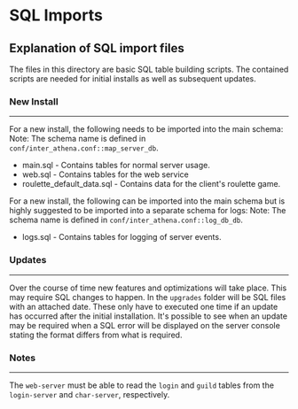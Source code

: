 # SQL Imports

## Explanation of SQL import files

The files in this directory are basic SQL table building scripts. The contained scripts are needed for initial installs as well as subsequent updates.

### New Install
---
For a new install, the following needs to be imported into the main schema:
Note: The schema name is defined in `conf/inter_athena.conf::map_server_db`.

* main.sql - Contains tables for normal server usage.
* web.sql - Contains tables for the web service
* roulette_default_data.sql - Contains data for the client's roulette game.

For a new install, the following can be imported into the main schema but is highly suggested to be imported into a separate schema for logs:
Note: The schema name is defined in `conf/inter_athena.conf::log_db_db`.

* logs.sql - Contains tables for logging of server events.

### Updates
---
Over the course of time new features and optimizations will take place. This may require SQL changes to happen. In the `upgrades` folder will be SQL files with an attached date.
These only have to executed one time if an update has occurred after the initial installation. It's possible to see when an update may be required when a SQL error will be displayed on the server console stating the format differs from what is required.

### Notes
---
The `web-server` must be able to read the `login` and `guild` tables from the `login-server` and `char-server`, respectively.
